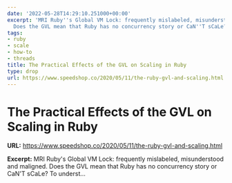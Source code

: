 ```yaml
---
date: '2022-05-28T14:29:10.251000+00:00'
excerpt: 'MRI Ruby''s Global VM Lock: frequently mislabeled, misunderstood and maligned.
  Does the GVL mean that Ruby has no concurrency story or CaN''T sCaLe? To underst...'
tags:
- ruby
- scale
- how-to
- threads
title: The Practical Effects of the GVL on Scaling in Ruby
type: drop
url: https://www.speedshop.co/2020/05/11/the-ruby-gvl-and-scaling.html
---
```


# The Practical Effects of the GVL on Scaling in Ruby

**URL:** https://www.speedshop.co/2020/05/11/the-ruby-gvl-and-scaling.html

**Excerpt:** MRI Ruby's Global VM Lock: frequently mislabeled, misunderstood and maligned. Does the GVL mean that Ruby has no concurrency story or CaN'T sCaLe? To underst...
